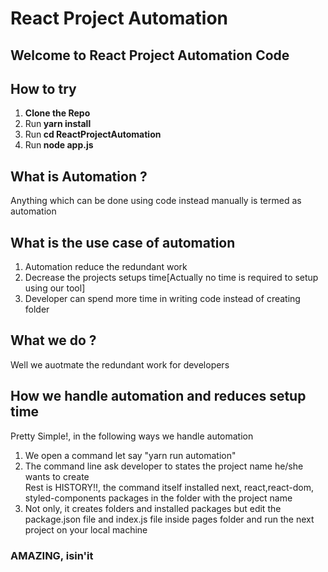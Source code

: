 
<h1>React Project Automation</h1>

<h2>Welcome to React Project Automation Code<h2>

<h2>How to try</h2>
<ol>
	<li><strong>Clone the Repo</strong></li>
	<li>Run<strong> yarn install</strong></li>
	<li>Run<strong> cd ReactProjectAutomation</strong></li>
	<li>Run<strong> node app.js</strong></li>
</ol>

<h2>What is  Automation ?</h2>
<p>Anything which can be done using code instead manually is termed as automation</p>

<h2>What is the use case of automation</h2>
<ol>
	<li>Automation reduce the redundant work</li>
	<li>Decrease the projects setups time[Actually no time is required to setup using our tool]</li>
	<li>Developer can spend more time in writing code instead of creating folder</li>
</ol>

<h2>What we do ? </h2>
<p>Well we auotmate the redundant work for developers</p>

<h2>How we handle automation and reduces setup time</h2>
</p>Pretty Simple!, in the following ways we handle automation</p>
<ol>
	<li>We open a command let say "yarn run automation" </li>
	<li>The command line ask developer to states the project name he/she wants to create</li>
	</li>Rest is HISTORY!!, the command itself installed next, react,react-dom, styled-components packages in the folder with the project name </li>
	<li>Not only, it creates folders and installed packages but edit the package.json file and index.js file inside pages folder and run the next project on your local machine</li>
</ol>

<h3>AMAZING, isin'it</h3>




